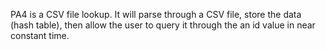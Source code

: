 PA4 is a CSV file lookup. It will parse through a CSV file, store the data (hash table), then allow the user to query it through the an id value in near constant time.
